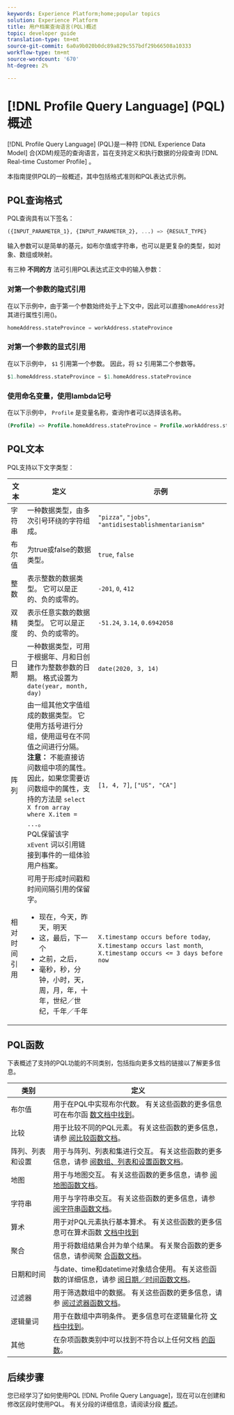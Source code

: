 ```yaml
---
keywords: Experience Platform;home;popular topics
solution: Experience Platform
title: 用户档案查询语言(PQL)概述
topic: developer guide
translation-type: tm+mt
source-git-commit: 6a0a9b020b0dc89a829c557bdf29b66508a10333
workflow-type: tm+mt
source-wordcount: '670'
ht-degree: 2%

---
```



# [!DNL Profile Query Language] (PQL)概述

[!DNL Profile Query Language] (PQL)是一种符 [!DNL Experience Data Model] 合(XDM)规范的查询语言，旨在支持定义和执行数据的分段查询 [!DNL Real-time Customer Profile] 。

本指南提供PQL的一般概述，其中包括格式准则和PQL表达式示例。

## PQL查询格式

PQL查询具有以下签名：

```sql
({INPUT_PARAMETER_1}, {INPUT_PARAMETER_2}, ...) => {RESULT_TYPE}
```

输入参数可以是简单的基元，如布尔值或字符串，也可以是更复杂的类型，如对象、数组或映射。

有三种 **不同的方** 法可引用PQL表达式正文中的输入参数：

### 对第一个参数的隐式引用

在以下示例中，由于第一个参数始终处于上下文中，因此可以直接`homeAddress`对其进行属性引用()。

```sql
homeAddress.stateProvince = workAddress.stateProvince
```

### 对第一个参数的显式引用

在以下示例中， `$1` 引用第一个参数。 因此，将 `$2` 引用第二个参数等。

```sql
$1.homeAddress.stateProvince = $1.homeAddress.stateProvince
```

### 使用命名变量，使用lambda记号

在以下示例中， `Profile` 是变量名称，查询作者可以选择该名称。

```sql
(Profile) => Profile.homeAddress.stateProvince = Profile.workAddress.stateProvince
```

## PQL文本

PQL支持以下文字类型：

| 文本 | 定义 | 示例 |
| ------- | ---------- | ------- |
| 字符串 | 一种数据类型，由多次引号环绕的字符组成。 | `"pizza"`, `"jobs"`, `"antidisestablishmentarianism"` |
| 布尔值 | 为true或false的数据类型。 | `true`, `false` |
| 整数 | 表示整数的数据类型。 它可以是正的、负的或零的。 | `-201`, `0`, `412` |
| 双精度 | 表示任意实数的数据类型。 它可以是正的、负的或零的。 | `-51.24`, `3.14`, `0.6942058` |
| 日期 | 一种数据类型，可用于根据年、月和日创建作为整数参数的日期。 格式设置为 `date(year, month, day)` | `date(2020, 3, 14)` |
| 阵列 | 由一组其他文字值组成的数据类型。 它使用方括号进行分组，使用逗号在不同值之间进行分隔。 <br> **注意：** 不能直接访问数组中项的属性。 因此，如果您需要访问数组中的属性，支持的方法是 `select X from array where X.item = ...`。 <br> PQL保留该字 `xEvent` 词以引用链接到事件的一组体验用户档案。 | `[1, 4, 7]`, `["US", "CA"]` |
| 相对时间引用 | 可用于形成时间戳和时间间隔引用的保留字。 <ul><li>现在，今天，昨天，明天</li><li>这，最后，下一个</li><li>之前，之后，</li><li>毫秒，秒，分钟，小时，天，周，月，年，十年，世纪／世纪，千年／千年</li></ul> | `X.timestamp occurs before today`, `X.timestamp occurs last month`, `X.timestamp occurs <= 3 days before now` |


## PQL函数

下表概述了支持的PQL功能的不同类别，包括指向更多文档的链接以了解更多信息。

| 类别 | 定义 |
| -------- | ---------- |
| 布尔值 | 用于在PQL中实现布尔代数。 有关这些函数的更多信息可在布尔函 [数文档中找到](./boolean-functions.md)。 |
| 比较 | 用于比较不同的PQL元素。 有关这些函数的更多信息，请参 [阅比较函数文档](./comparison-functions.md)。 |
| 阵列、列表和设置 | 用于与阵列、列表和集进行交互。 有关这些函数的更多信息，请参 [阅数组、列表和设置函数文档](./array-functions.md)。 |
| 地图 | 用于与地图交互。 有关这些函数的更多信息，请参 [阅地图函数文档](./map-functions.md)。 |
| 字符串 | 用于与字符串交互。 有关这些函数的更多信息，请参 [阅字符串函数文档](./string-functions.md)。 |
| 算术 | 用于对PQL元素执行基本算术。 有关这些函数的更多信息可在算术函数 [文档中找到](./arithmetic-functions.md) |
| 聚合 | 用于将数组结果合并为单个结果。 有关聚合函数的更多信息，请参阅聚 [合函数文档](./aggregation-functions.md)。 |
| 日期和时间 | 与date、time和datetime对象结合使用。 有关这些函数的详细信息，请参 [阅日期／时间函数文档](./datetime-functions.md)。 |
| 过滤器 | 用于筛选数组中的数据。 有关这些函数的更多信息，请参 [阅过滤器函数文档](./filter-functions.md)。 |
| 逻辑量词 | 用于在数组中声明条件。 更多信息可在逻辑量化符 [文档中找到](./logical-quantifiers.md)。 |
| 其他 | 在杂项函数类别中可以找到不符合以上任何文档 [的函数](./misc-functions.md)。 |

## 后续步骤

您已经学习了如何使用PQL [!DNL Profile Query Language]，现在可以在创建和修改区段时使用PQL。 有关分段的详细信息，请阅读分段 [概述](../home.md)。